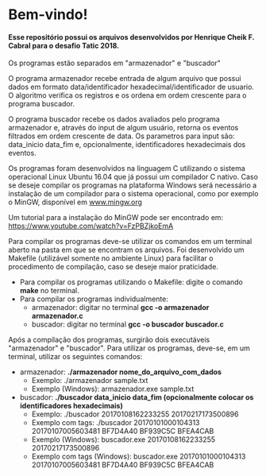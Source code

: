 # Bem-vindo!

#### Esse repositório possui os arquivos desenvolvidos por Henrique Cheik F. Cabral para o desafio Tatic 2018.

Os programas estão separados em "armazenador" e "buscador"

O programa armazenador recebe entrada de algum arquivo que possui dados em formato data/identificador hexadecimal/identificador de usuario. O algoritmo verifica os registros e os ordena em ordem crescente para o programa buscador.

O programa buscador recebe os dados avaliados pelo programa armazenador e, através do input de algum usuário, retorna os eventos filtrados em ordem crescente de data. Os parametros para input são: data_inicio data_fim e, opcionalmente, identificadores hexadecimais dos eventos.


Os programas foram desenvolvidos na linguagem C utilizando o sistema operacional Linux Ubuntu 16.04 que já possui um compilador C nativo. Caso se deseje compilar os programas na plataforma Windows será necessário a instalação de um compilador para o sistema operacional, como por exemplo o MinGW, disponível em www.mingw.org

Um tutorial para a instalação do MinGW pode ser encontrado em: https://www.youtube.com/watch?v=FzPBZjkoEmA

Para compilar os programas deve-se utilizar os comandos em um terminal aberto na pasta em que se encontram os arquivos. Foi desenvolvido um Makefile (utilizável somente no ambiente Linux) para facilitar o procedimento de compilação, caso se deseje maior praticidade.

- Para compilar os programas utilizando o Makefile: digite o comando **make** no terminal. 
- Para compilar os programas individualmente:
  - armazenador: digitar no terminal **gcc -o armazenador armazenador.c**
  - buscador: digitar no terminal **gcc -o buscador buscador.c**

Após a compilação dos programas, surgirão dois executáveis "armazenador" e "buscador".
Para utilizar os programas, deve-se, em um terminal, utilizar os seguintes comandos:

- armazenador: **./armazenador nome_do_arquivo_com_dados**
  - Exemplo: ./armazenador sample.txt
  - Exemplo (Windows): armazenador.exe sample.txt
- buscador: **./buscador data_inicio data_fim (opcionalmente colocar os identificadores hexadecimais)**
  - Exemplo: ./buscador 20170108162233255 20170217173500896
  - Exemplo com tags: ./buscador 20170101000104313 20170107005603481 BF7D4A40 BF939C5C BFEA4CAB
  - Exemplo (Windows): buscador.exe 20170108162233255 20170217173500896
  - Exemplo com tags (Windows): buscador.exe 20170101000104313 20170107005603481 BF7D4A40 BF939C5C BFEA4CAB
